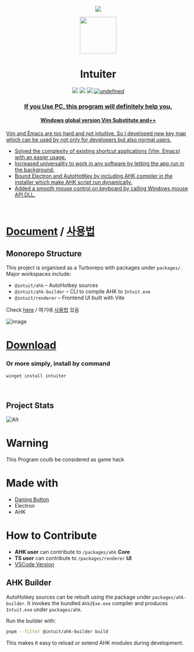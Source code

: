 
<p align="center">
<img src="./asset/images/button.gif"/>
</p>

<p align="center">
<img src="./asset/icons/white.png" width="100"/>
</p>

<h1 align="center">
Intuiter
</h1>
<p align="center">
<img src="https://img.shields.io/badge/Electron-based-blue?logo=electron&logoColor=white"/>
<img src="https://img.shields.io/github/languages/top/seonglae/intuiter"/>
<img src="https://badges.frapsoft.com/os/mit/mit.svg?v=103"/>
<a href="https://lgtm.com/projects/g/seonglae/intuiter/context:javascript"><img alt="undefined" src="https://img.shields.io/lgtm/grade/javascript/g/seonglae/intuiter.svg?logo=lgtm&logoWidth=18"/>
<p>
</p>

<h3 align="center">
If you Use PC, this program will definitely help you.
</h3>
<h4 align="center">
Windows global version Vim Substitute and++
</h4>


Vim and Emacs are too hard and not intuitive.
So I developed new key map which can be used by not only for developers but also normal users.
- Solved the complexity of existing shortcut applications (Vim, Emacs) with an easier usage.
- Increased universality to work in any software by letting the app run in the background.
- Bound Electron and AutoHotKey by including AHK compiler in the installer which make AHK script run dynamically.
- Added a smooth mouse control on keyboard by calling Windows mouse API DLL.

<br/>


# [Document](https://intuiter.vercel.app/) /  [사용법](https://intuiter.vercel.app/ko/)

## Monorepo Structure

This project is organised as a Turborepo with packages under `packages/`.
Major workspaces include:

- `@intuit/ahk` – AutoHotkey sources
- `@intuit/ahk-builder` – CLI to compile AHK to `Intuit.exe`
- `@intuit/renderer` – Frontend UI built with Vite

Check [here](https://intuiter.vercel.app/) / 여기에 [사용법](https://intuiter.vercel.app/ko/) 있음

![image](https://user-images.githubusercontent.com/27716524/129465756-07e5d9bf-0a21-40bf-aaca-978f7c877884.png)



# [Download](https://github.com/seonglae/intuiter/releases/latest/download/Intuiter.exe)
### Or more simply, install by command
```bash
winget install intuiter
```

<br/>

## Project Stats
![Alt](https://repobeats.axiom.co/api/embed/f9927162b6bd945f38bc724c637836e6075443a0.svg "Repobeats analytics image")


# Warning
This Program coulb be considered as game hack


# Made with
- [Daning Button](https://github.com/seonglae/dancing-button)
- Electron
- AHK





# How to Contribute

- **AHK user** can contribute to `/packages/ahk` **Core**
- **TS user** can contribute to `/packages/renderer` **UI**
- [VSCode Version](https://marketplace.visualstudio.com/items?itemName=seonglae.terminal-intuiter)

## AHK Builder

AutoHotkey sources can be rebuilt using the package under
`packages/ahk-builder`. It invokes the bundled `Ahk2Exe.exe` compiler and
produces `Intuit.exe` under `packages/ahk`.

Run the builder with:

```bash
pnpm --filter @intuit/ahk-builder build
```

This makes it easy to reload or extend AHK modules during development.

